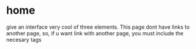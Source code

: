 # home
give an interface very cool of three elements. This page dont have links to another page, so, if u want link with another page, you must include the necesary tags
